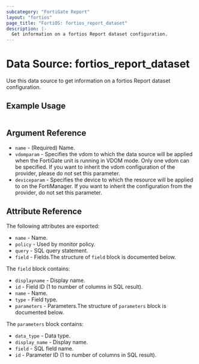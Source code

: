 ```yaml
---
subcategory: "FortiGate Report"
layout: "fortios"
page_title: "FortiOS: fortios_report_dataset"
description: |-
  Get information on a fortios Report dataset configuration.
---
```


# Data Source: fortios_report_dataset
Use this data source to get information on a fortios Report dataset configuration.


## Example Usage

```hcl

```

## Argument Reference

* `name` - (Required) Name.
* `vdomparam` - Specifies the vdom to which the data source will be applied when the FortiGate unit is running in VDOM mode. Only one vdom can be specified. If you want to inherit the vdom configuration of the provider, please do not set this parameter.
* `deviceparam` - Specifies the device to which the resource will be applied to on the FortiManager. If you want to inherit the configuration from the provider, do not set this parameter.

## Attribute Reference

The following attributes are exported:

* `name` - Name.
* `policy` - Used by monitor policy.
* `query` - SQL query statement.
* `field` - Fields.The structure of `field` block is documented below.

The `field` block contains:

* `displayname` - Display name.
* `id` - Field ID (1 to number of columns in SQL result).
* `name` - Name.
* `type` - Field type.
* `parameters` - Parameters.The structure of `parameters` block is documented below.

The `parameters` block contains:

* `data_type` - Data type.
* `display_name` - Display name.
* `field` - SQL field name.
* `id` - Parameter ID (1 to number of columns in SQL result).
